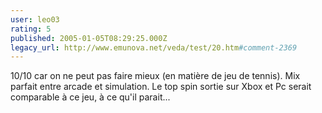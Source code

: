 ```yaml
---
user: leo03
rating: 5
published: 2005-01-05T08:29:25.000Z
legacy_url: http://www.emunova.net/veda/test/20.htm#comment-2369
---
```

10/10 car on ne peut pas faire mieux (en matière de jeu de tennis). Mix parfait entre arcade et simulation. Le top spin sortie sur Xbox et Pc serait comparable à ce jeu, à ce qu'il parait...